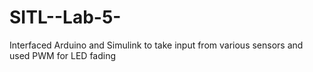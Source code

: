 # SITL--Lab-5-
Interfaced Arduino and Simulink to take input from various sensors and used PWM for LED fading
